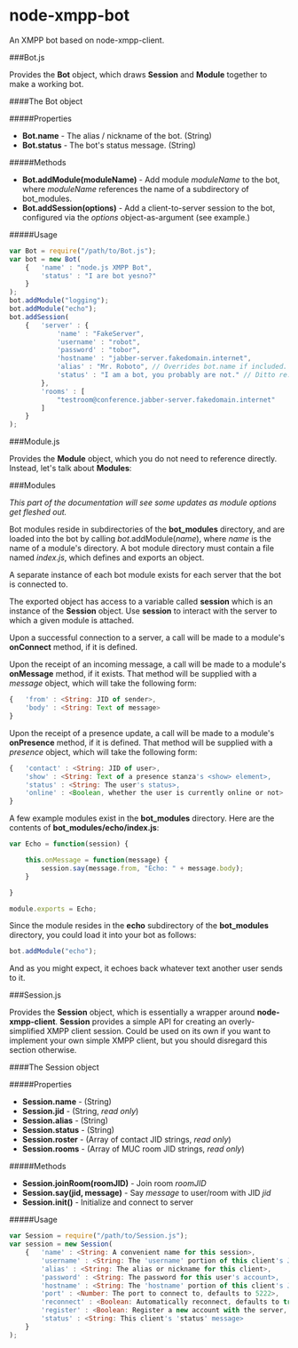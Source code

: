 node-xmpp-bot
=============

An XMPP bot based on node-xmpp-client.

###Bot.js

Provides the **Bot** object, which draws **Session** and **Module** together to make a working bot.

####The Bot object

#####Properties

* **Bot.name** - The alias / nickname of the bot. (String)
* **Bot.status** - The bot's status message. (String)

#####Methods

* **Bot.addModule(moduleName)** - Add module *moduleName* to the bot, where *moduleName* references the name of a subdirectory of bot_modules.
* **Bot.addSession(options)** - Add a client-to-server session to the bot, configured via the *options* object-as-argument (see example.)

#####Usage

```js
var Bot = require("/path/to/Bot.js");
var bot = new Bot(
	{	'name' : "node.js XMPP Bot",
		'status' : "I are bot yesno?"
	}
);
bot.addModule("logging");
bot.addModule("echo");
bot.addSession(
	{	'server' : {
			'name' : "FakeServer",
			'username' : "robot",
			'password' : "tobor",
			'hostname' : "jabber-server.fakedomain.internet",
			'alias' : "Mr. Roboto", // Overrides bot.name if included.
			'status' : "I am a bot, you probably are not." // Ditto re: status
		},
		'rooms' : [
			"testroom@conference.jabber-server.fakedomain.internet"
		]
	}
);
```

###Module.js

Provides the **Module** object, which you do not need to reference directly.  Instead, let's talk about **Modules**:

###Modules

*This part of the documentation will see some updates as module options get fleshed out.*

Bot modules reside in subdirectories of the **bot_modules** directory, and are loaded into the bot by calling *bot*.addModule(*name*), where *name* is the name of a module's directory.  A bot module directory must contain a file named *index.js*, which defines and exports an object.

A separate instance of each bot module exists for each server that the bot is connected to.

The exported object has access to a variable called **session** which is an instance of the **Session** object.  Use **session** to interact with the server to which a given module is attached.

Upon a successful connection to a server, a call will be made to a module's **onConnect** method, if it is defined.

Upon the receipt of an incoming message, a call will be made to a module's **onMessage** method, if it exists.  That method will be supplied with a *message* object, which will take the following form:

```js
{	'from' : <String: JID of sender>,
	'body' : <String: Text of message>
}
```

Upon the receipt of a presence update, a call will be made to a module's **onPresence** method, if it is defined.  That method will be supplied with a *presence* object, which will take the following form:

```js
{	'contact' : <String: JID of user>,
	'show' : <String: Text of a presence stanza's <show> element>,
	'status' : <String: The user's status>,
	'online' : <Boolean, whether the user is currently online or not>
}
```

A few example modules exist in the **bot_modules** directory.  Here are the contents of **bot_modules/echo/index.js**:

```js
var Echo = function(session) {

	this.onMessage = function(message) {
		session.say(message.from, "Echo: " + message.body);
	}

}

module.exports = Echo;
```

Since the module resides in the **echo** subdirectory of the **bot_modules** directory, you could load it into your bot as follows:

```js
bot.addModule("echo");
```

And as you might expect, it echoes back whatever text another user sends to it.

###Session.js

Provides the **Session** object, which is essentially a wrapper around **node-xmpp-client**.  **Session** provides a simple API for creating an overly-simplified XMPP client session.  Could be used on its own if you want to implement your own simple XMPP client, but you should disregard this section otherwise.

####The Session object

#####Properties

* **Session.name** - (String)
* **Session.jid** - (String, *read only*)
* **Session.alias** - (String)
* **Session.status** - (String)
* **Session.roster** - (Array of contact JID strings, *read only*)
* **Session.rooms** - (Array of MUC room JID strings, *read only*)

#####Methods

* **Session.joinRoom(roomJID)** - Join room *roomJID*
* **Session.say(jid, message)** - Say *message* to user/room with JID *jid*
* **Session.init()** - Initialize and connect to server

#####Usage

```js
var Session = require("/path/to/Session.js");
var session = new Session(
	{	'name' : <String: A convenient name for this session>,
		'username' : <String: The 'username' portion of this client's JID>,
		'alias' : <String: The alias or nickname for this client>,
		'password' : <String: The password for this user's account>,
		'hostname' : <String: The 'hostname' portion of this client's JID>,
		'port' : <Number: The port to connect to, defaults to 5222>,
		'reconnect' : <Boolean: Automatically reconnect, defaults to true>,
		'register' : <Boolean: Register a new account with the server, defaults to false>,
		'status' : <String: This client's 'status' message>
	}
);
```